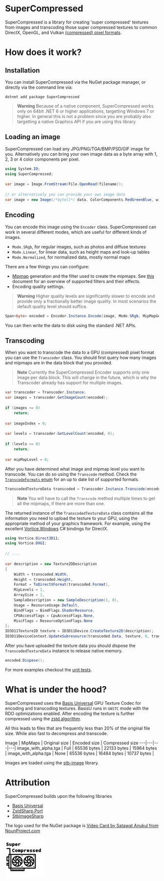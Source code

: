 # SuperCompressed

SuperCompressed is a library for creating 'super compressed' textures from images and transcoding those super compressed textures to common DirectX, OpenGL, and Vulkan [(compressed) pixel formats](http://renderingpipeline.com/2012/07/texture-compression/).

# How does it work?

## Installation
You can install SuperCompressed via the NuGet package manager, or directly via the command line via:

```PS
dotnet add package SuperCompressed
```
> **Warning**
> Because of a native component, SuperCompressed works only on 64bit .NET 6 or higher applications, targetting Windows 7 or higher. In general this is not a problem since you are probably also targetting a native Graphics API if you are using this library.

## Loading an image
SuperCompressed can load any JPG/PNG/TGA/BMP/PSD/GIF image for you. Alternatively you can bring your own image data as a byte array with 1, 2, 3 or 4 color components per pixel.

```C#
using System.IO;
using SuperCompressed;

var image = Image.FromStream(File.OpenRead(filename));

// or alternatively you can provide your own image data
var image = new Image(/*byte[]*/ data, ColorComponents.RedGreenBlue, width, height);
```

## Encoding

You can encode this image using the `Encoder` class. SuperCompressed can work in several different modes, which are useful for different kinds of images.
- `Mode.SRgb`, for regular images, such as photos and diffuse textures
- `Mode.Linear`, for linear data, such as height maps and look-up tables
- `Mode.Normalized`, for normalized data, mostly normal maps

There are a few things you can configure:
- [Mipmap](https://en.wikipedia.org/wiki/Mipmap) generation and the filter used to create the mipmaps. See [this](docs/Filters.md) document for an overview of supported filters and their effects.
- Encoding quality settings.

> **Warning**
> Higher quality levels are significantly slower to encode and provide only a fractionally better image quality. In most scenarios the default quality level should suffice.

```C#
Span<byte> encoded = Encoder.Instance.Encode(image, Mode.SRgb, MipMapGeneration.Default /*Kaiser*/, Quality.Default);
```

You can then write the data to disk using the standard .NET APIs.

## Transcoding

When you want to transcode the data to a GPU (compressed) pixel format you can use the `Transcoder` class. You should first query how many images and mipmaps are in the data block that you provided.

> **Note**
> Currently the SuperCompressed Encoder supports only one image per data block. This will change in the future, which is why the Transcoder already has support for multiple images.

```C#
var transcoder = Transcoder.Instance;
var images = transcoder.GetImageCount(encoded);

if (images <= 0)
    return;

var imageIndex = 0;

var levels = transcoder.GetLevelCount(encoded, 0);

if (levels <= 0)
    return;

var mipMapLevel = 0;
```

After you have determined what image and mipmap level you want to transcode. You can do so using the `Transcode` method. Check the [`TranscodeFormats` enum](src/SuperCompressed/TranscodeFormats.cs) for an up to date list of supported formats.


```C#
TranscodedTextureData transcoded = Transcoder.Instance.Transcode(encoded, imageIndex, mipMapLevel, TranscodeFormats.BC7_RGBA);
```
> **Note**
> You will have to call the `Transcode` method multiple times to get all the mipmaps, if there are more than one.


The returned instance of the `TranscodedTextureData` class contains all the information you need to upload the texture to your GPU, using the appropriate method of your graphics framework. For example, using the excellent [Vortice.Windows](https://github.com/amerkoleci/Vortice.Windows) C# bindings for DirectX.

```C#
using Vortice.Direct3D11;
using Vortice.DXGI;

// ....

var description = new Texture2DDescription
{
    Width = transcoded.Width,
    Height = transcoded.Height,
    Format = ToDirectXFormat(transcoded.Format),
    MipLevels = 1,
    ArraySize = 1,
    SampleDescription = new SampleDescription(1, 0),
    Usage = ResourceUsage.Default,
    BindFlags = BindFlags.ShaderResource,
    CPUAccessFlags = CpuAccessFlags.None,
    MiscFlags = ResourceOptionFlags.None
};
ID3D11Texture2D texture = ID3D11Device.CreateTexture2D(description);
ID3D11DeviceContext.UpdateSubresource(transcoded.Data, texture, 0, transcoded.Pitch, 0);
```

After you have uploaded the texture data you should dispose the `TranscodedTextureData` instance to release native memory.

```C#
encoded.Dispose();
```

For more examples checkout the [unit tests](src/SuperCompressed.Tests/UnitTests.cs).

# What is under the hood?

SuperCompressed uses the [Basis Universal](https://github.com/BinomialLLC/basis_universal) GPU Texture Codec for encoding and transcoding textures.
BasisU runs in `UASTC` mode with the RDO optimizations enabled. After encoding the texture is further compressed using the [zstd algorithm](https://github.com/oleg-st/ZstdSharp).

All this leads to files that are frequently less than 20% of the original file size. While also fast to decompress and transcode.

Image | MipMaps | Original size | Encoded size | Compressed size
---|---|---|---|
image_with_alpha.tga | Full | 65536 bytes | 22133 bytes | 15964 bytes |
image_with_alpha.tga | None | 65536 bytes | 16484 bytes | 10737 bytes |


Images are loaded using the [stb-image](https://github.com/StbSharp/StbImageSharp) library.

# Attribution

SuperCompressed builds upon the following libraries
- [Basis Universal](https://github.com/BinomialLLC/basis_universal)
- [ZstdSharp.Port](https://github.com/oleg-st/ZstdSharp)
- [StbImageSharp](https://github.com/StbSharp/StbImageSharp)

The logo used for the NuGet package is [Video Card by Satawat Anukul from NounProject.com](https://thenounproject.com/icon/compress-1644730/)

![Logo Super Compressed](noun-video-card-4546862.png)
